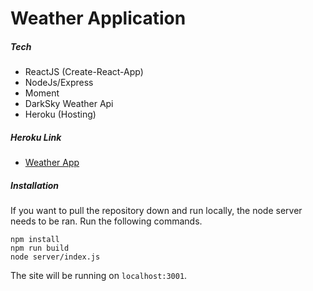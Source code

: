# Weather Application


##### Tech
  - ReactJS (Create-React-App)
  - NodeJs/Express
  - Moment
  - DarkSky Weather Api
  - Heroku (Hosting)

##### Heroku Link
 - [Weather App](www.dallas-weather.herokuapp.com)

##### Installation
If you want to pull the repository down and run locally, the node server needs to be ran. Run the following commands.
```
npm install
npm run build
node server/index.js
```
The site will be running on `localhost:3001`.

